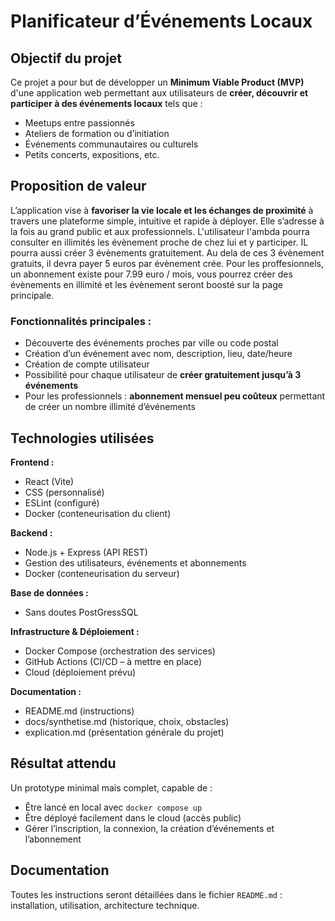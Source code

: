 #  Planificateur d’Événements Locaux 

##  Objectif du projet

Ce projet a pour but de développer un **Minimum Viable Product (MVP)** d'une application web permettant aux utilisateurs de **créer, découvrir et participer à des événements locaux** tels que :

- Meetups entre passionnés
- Ateliers de formation ou d’initiation
- Événements communautaires ou culturels
- Petits concerts, expositions, etc.

##  Proposition de valeur

L’application vise à **favoriser la vie locale et les échanges de proximité** à travers une plateforme simple, intuitive et rapide à déployer. Elle s’adresse à la fois au grand public et aux professionnels.
L'utilisateur l'ambda pourra consulter en illimités les évènement proche de chez lui et y participer. IL pourra aussi créer 3 évènements gratuitement. Au dela de ces 3 évènement gratuits, il devra payer 5 euros par évènement crée. 
Pour les proffesionnels, un abonnement existe pour 7.99 euro / mois, vous pourrez créer des évènements en illimité et les évènement seront boosté sur la page principale. 

### Fonctionnalités principales :

-  Découverte des événements proches par ville ou code postal
-  Création d’un événement avec nom, description, lieu, date/heure
-  Création de compte utilisateur
-  Possibilité pour chaque utilisateur de **créer gratuitement jusqu’à 3 événements**
-  Pour les professionnels : **abonnement mensuel peu coûteux** permettant de créer un nombre illimité d’événements


## Technologies utilisées

**Frontend :**
- React (Vite)
- CSS (personnalisé)
- ESLint (configuré)
- Docker (conteneurisation du client)

**Backend :**
- Node.js + Express (API REST)
- Gestion des utilisateurs, événements et abonnements
- Docker (conteneurisation du serveur)

**Base de données :**
- Sans doutes PostGressSQL

**Infrastructure & Déploiement :**
- Docker Compose (orchestration des services)
- GitHub Actions (CI/CD – à mettre en place)
- Cloud (déploiement prévu)

**Documentation :**
- README.md (instructions)
- docs/synthetise.md (historique, choix, obstacles)
- explication.md (présentation générale du projet)

##  Résultat attendu

Un prototype minimal mais complet, capable de :

- Être lancé en local avec `docker compose up`
- Être déployé facilement dans le cloud (accès public)
- Gérer l’inscription, la connexion, la création d’événements et l’abonnement

##  Documentation

Toutes les instructions seront détaillées dans le fichier `README.md` : installation, utilisation, architecture technique.
